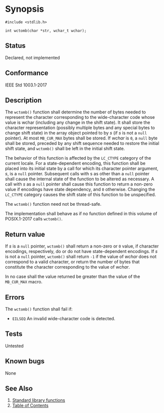 <!-- Documentation template to fill -->
# Synopsis 

`#include <stdlib.h>`</br>

`int wctomb(char *str, wchar_t wchar);`</br>

<!-- #MUST_BE: check status according to implementation -->
## Status

Declared, not implemented

<!-- #MUST_BE: if function shall be posix compliant print the standard signature  -->
## Conformance

IEEE Std 1003.1-2017 

<!-- #MUST_BE: update description from opengroup AND READ IT and check if it matches  -->
## Description 
 
The `wctomb()` function shall determine the number of bytes needed to represent the character corresponding to the wide-character code whose value is wchar (including any change in the shift state). It shall store the character representation (possibly multiple bytes and any special bytes to change shift state) in the array object pointed to by _s_ (if _s_ is not a `null` pointer). At most `MB_CUR_MAX` bytes shall be stored. If _wchar_ is `0`, a `null` byte shall be stored, preceded by any shift sequence needed to restore the initial shift state, and `wctomb()` shall be left in the initial shift state.

The behavior of this function is affected by the `LC_CTYPE` category of the current locale. For a state-dependent encoding, this function shall be placed into its initial state by a call for which its character pointer argument, _s_, is a `null` pointer. Subsequent calls with s as other than a `null` pointer shall cause the internal state of the function to be altered as necessary. A call with _s_ as a `null` pointer shall cause this function to return a non-zero value if encodings have state dependency, and `0` otherwise. Changing the `LC_CTYPE` category causes the shift state of this function to be unspecified.

The `wctomb()` function need not be thread-safe.

The implementation shall behave as if no function defined in this volume of POSIX.1-2017 calls `wctomb()`.

<!-- #MUST_BE: check return values by the function  -->
## Return value

If _s_ is a `null` pointer, `wctomb()` shall return a non-zero or `0` value, if character encodings, respectively, do or do not have state-dependent encodings. If _s_ is not a `null` pointer, `wctomb()` shall return `-1` if the value of _wchar_ does not correspond to a valid character, or return the number of bytes that constitute the character corresponding to the value of _wchar_.

In no case shall the value returned be greater than the value of the `MB_CUR_MAX` macro.


<!-- #MUST_BE: check what errors can cause the function to fail  -->
## Errors

The `wctomb()` function shall fail if:

* `EILSEQ` An invalid wide-character code is detected. 

<!-- #MUST_BE: function by default shall be untested, when tested there should be a link to test location and test command for ia32 test runner  -->
## Tests

Untested 

<!-- #MUST_BE: check for pending issues in  -->
## Known bugs 

None

## See Also

1. [Standard library functions](../README.md)
2. [Table of Contents](../../../README.md)
